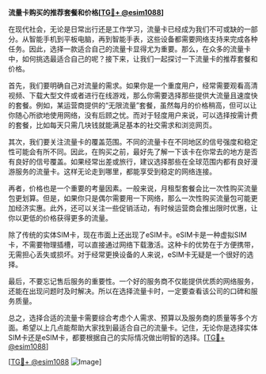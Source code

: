 **流量卡购买的推荐套餐和价格[[TG💪+ @esim1088](https://t.me/s/esim1088)]**

在现代社会，无论是日常出行还是工作学习，流量卡已经成为我们不可或缺的一部分。从智能手机到平板电脑，再到智能手表，这些设备都需要网络支持来完成各种任务。因此，选择一款适合自己的流量卡显得尤为重要。那么，在众多的流量卡中，如何挑选最适合自己的呢？接下来，让我们一起探讨一下流量卡的推荐套餐和价格。

首先，我们要明确自己对流量的需求。如果你是一个重度用户，经常需要观看高清视频、下载大型文件或者进行在线游戏，那么你需要选择那些提供大流量且速度快的套餐。例如，某运营商提供的“无限流量”套餐，虽然每月的价格稍高，但可以让你随心所欲地使用网络，没有后顾之忧。而对于轻度用户来说，可以选择按需计费的套餐，比如每天只需几块钱就能满足基本的社交需求和浏览网页。

其次，我们要关注流量卡的覆盖范围。不同的流量卡在不同地区的信号强度和稳定性可能会有所不同。因此，在购买之前，最好先了解一下该卡在你常去的地方是否有良好的信号覆盖。如果经常出差或旅行，建议选择那些在全球范围内都有良好漫游服务的流量卡。这样无论走到哪里，都能享受到稳定的网络连接。

再者，价格也是一个重要的考量因素。一般来说，月租型套餐会比一次性购买流量包更划算。但是，如果你只是偶尔需要用一下网络，那么一次性购买流量包可能更加经济实惠。此外，还可以关注一些促销活动，有时候运营商会推出限时优惠，让你以更低的价格获得更多的流量。

除了传统的实体SIM卡，现在市面上还出现了eSIM卡。eSIM卡是一种虚拟SIM卡，不需要物理插槽，可以直接通过网络下载激活。这种卡的优势在于方便携带，无需担心丢失或损坏。对于经常更换设备的人来说，eSIM卡无疑是一个很好的选择。

最后，不要忘记售后服务的重要性。一个好的服务商不仅能提供优质的网络服务，还能在出现问题时及时解决。所以在选择流量卡时，一定要查看该公司的口碑和服务质量。

总之，选择合适的流量卡需要综合考虑个人需求、预算以及服务商的质量等多个方面。希望以上几点能帮助大家找到最适合自己的流量卡。记住，无论你是选择实体SIM卡还是eSIM卡，都要根据自己的实际情况做出明智的选择。[[TG💪+ @esim1088](https://t.me/s/esim1088)]

[[TG💪+ @esim1088](https://t.me/s/esim1088) ![Image](https://i.postimg.cc/4NQfJmqS/Snipaste-2025-05-13-00-14-12.png)]